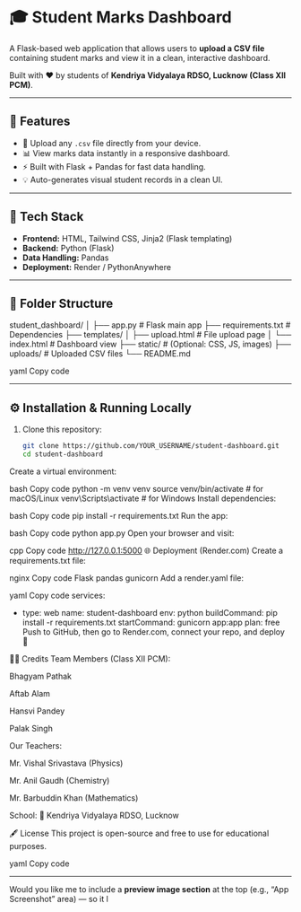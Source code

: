 # 🎓 Student Marks Dashboard

A Flask-based web application that allows users to **upload a CSV file** containing student marks and view it in a clean, interactive dashboard.

Built with ❤️ by students of **Kendriya Vidyalaya RDSO, Lucknow (Class XII PCM)**.

---

## 🚀 Features

- 📂 Upload any `.csv` file directly from your device.
- 📊 View marks data instantly in a responsive dashboard.
- ⚡ Built with Flask + Pandas for fast data handling.
- 💡 Auto-generates visual student records in a clean UI.

---

## 🧠 Tech Stack

- **Frontend:** HTML, Tailwind CSS, Jinja2 (Flask templating)
- **Backend:** Python (Flask)
- **Data Handling:** Pandas
- **Deployment:** Render / PythonAnywhere

---

## 🧩 Folder Structure

student_dashboard/
│
├── app.py # Flask main app
├── requirements.txt # Dependencies
├── templates/
│ ├── upload.html # File upload page
│ └── index.html # Dashboard view
├── static/ # (Optional: CSS, JS, images)
├── uploads/ # Uploaded CSV files
└── README.md

yaml
Copy code

---

## ⚙️ Installation & Running Locally

1. Clone this repository:
   ```bash
   git clone https://github.com/YOUR_USERNAME/student-dashboard.git
   cd student-dashboard
Create a virtual environment:

bash
Copy code
python -m venv venv
source venv/bin/activate  # for macOS/Linux
venv\Scripts\activate     # for Windows
Install dependencies:

bash
Copy code
pip install -r requirements.txt
Run the app:

bash
Copy code
python app.py
Open your browser and visit:

cpp
Copy code
http://127.0.0.1:5000
🌐 Deployment (Render.com)
Create a requirements.txt file:

nginx
Copy code
Flask
pandas
gunicorn
Add a render.yaml file:

yaml
Copy code
services:
  - type: web
    name: student-dashboard
    env: python
    buildCommand: pip install -r requirements.txt
    startCommand: gunicorn app:app
    plan: free
Push to GitHub, then go to Render.com, connect your repo, and deploy 🚀

👨‍🎓 Credits
Team Members (Class XII PCM):

Bhagyam Pathak

Aftab Alam

Hansvi Pandey

Palak Singh

Our Teachers:

Mr. Vishal Srivastava (Physics)

Mr. Anil Gaudh (Chemistry)

Mr. Barbuddin Khan (Mathematics)

School:
📍 Kendriya Vidyalaya RDSO, Lucknow

🖋 License
This project is open-source and free to use for educational purposes.

yaml
Copy code

---

Would you like me to include a **preview image section** at the top (e.g., “App Screenshot” area) — so it l
